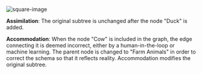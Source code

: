 ![square-image](images/taxonomy_diagrams.drawio.png "Square image")


**Assimilation**: 
The original subtree is unchanged after the node "Duck" is added.

**Accommodation**: 
When the node "Cow" is included in the graph, the edge connecting it is deemed incorrect, either by a human-in-the-loop or machine learning.
The parent node is changed to "Farm Animals" in order to correct the schema so that it reflects reality. Accommodation modifies the original subtree.

